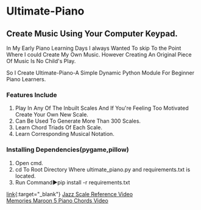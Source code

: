 # Ultimate-Piano
## Create Music Using Your Computer Keypad.

In My Early Piano Learning Days I always Wanted To skip To the Point Where I could Create My Own Music.
However Creating An Original Piece Of Music Is No Child's Play.

So I Create Ultimate-Piano-A Simple Dynamic Python Module For Beginner Piano Learners.

### Features Include
1. Play In Any Of The Inbuilt Scales And If You're Feeling Too Motivated Create Your Own New Scale.
2. Can Be Used To Generate More Than 300 Scales.
3. Learn Chord Triads Of Each Scale.
4. Learn Corresponding Musical Notation.

### Installing Dependencies(pygame,pillow)
1. Open cmd.
2. cd To Root Directory Where ultimate_piano.py and requirements.txt is located.
3. Run Command►pip install -r requirements.txt

[link](https://www.youtube.com/watch?v=TBnsq5a0kbs){:target="_blank"}
<a href="https://www.youtube.com/watch?v=TBnsq5a0kbs" target="_blank">Jazz Scale Reference Video</a><br>
<a href="https://www.youtube.com/watch?v=tQGz43b4avc" target="_blank">Memories Maroon 5 Piano Chords Video</a>

